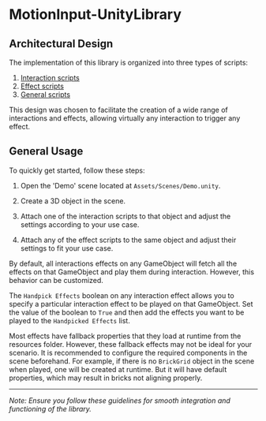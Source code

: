 # MotionInput-UnityLibrary

## Architectural Design

The implementation of this library is organized into three types of scripts:

1. [Interaction scripts](./InteractionScriptsReadme.md)
2. [Effect scripts](./EffectScriptsReadme.md)
3. [General scripts](./GeneralScriptsReadme.md)

This design was chosen to facilitate the creation of a wide range of interactions and effects, allowing virtually any interaction to trigger any effect.

## General Usage

To quickly get started, follow these steps:

1. Open the 'Demo' scene located at `Assets/Scenes/Demo.unity`.

2. Create a 3D object in the scene.

3. Attach one of the interaction scripts to that object and adjust the settings according to your use case.

4. Attach any of the effect scripts to the same object and adjust their settings to fit your use case.

By default, all interactions effects on any GameObject will fetch all the effects on that GameObject and play them during interaction. However, this behavior can be customized.

The `Handpick Effects` boolean on any interaction effect allows you to specify a particular interaction effect to be played on that GameObject. Set the value of the boolean to `True` and then add the effects you want to be played to the `Handpicked Effects` list.

Most effects have fallback properties that they load at runtime from the resources folder. However, these fallback effects may not be ideal for your scenario. It is recommended to configure the required components in the scene beforehand. For example, if there is no `BrickGrid` object in the scene when played, one will be created at runtime. But it will have default properties, which may result in bricks not aligning properly.

---

_Note: Ensure you follow these guidelines for smooth integration and functioning of the library._
